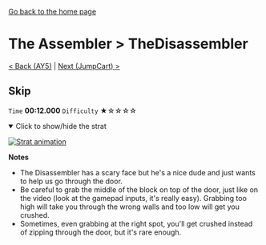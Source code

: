 [Go back to the home page](https://github.com/Doublevil/scbspeedrun)

# The Assembler > TheDisassembler

[< Back (AY5)](https://github.com/Doublevil/scbspeedrun/blob/main/levels/A/AY5.md) | [Next (JumpCart) >](https://github.com/Doublevil/scbspeedrun/blob/main/levels/A/JumpCart.md)

## Skip

`Time` **00:12.000** `Difficulty` ★☆☆☆☆
<details open>
  <summary>Click to show/hide the strat</summary>

  [![Strat animation](https://github.com/Doublevil/scbspeedrun/blob/main/media/levels/A/TheDisassembler_Skip.webp)](https://github.com/Doublevil/scbspeedrun/blob/main/media/levels/A/TheDisassembler_Skip.mp4?raw=true)

  **Notes**
  - The Disassembler has a scary face but he's a nice dude and just wants to help us go through the door.
  - Be careful to grab the middle of the block on top of the door, just like on the video (look at the gamepad inputs, it's really easy). Grabbing too high will take you through the wrong walls and too low will get you crushed.
  - Sometimes, even grabbing at the right spot, you'll get crushed instead of zipping through the door, but it's rare enough.
</details>
